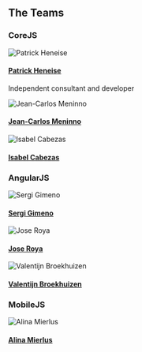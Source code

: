 <section class="teams">
  <h2>The Teams</h2>
  <div class="team">
    <h3>CoreJS</h3>
    <div class="member">
      <img src="assets/picture_test.png" class="team-picture" alt="Patrick Heneise">
      <h4 class="team-name"><a href="http://twitter.com/PatrickHeneise">Patrick Heneise</a></h4>
      <p>Independent consultant and developer</p>
    </div>
    <div class="member">
      <img src="assets/picture_test.png" class="team-picture" alt="Jean-Carlos Meninno">
      <h4 class="team-name"><a href="http://twitter.com/eth0lo">Jean-Carlos Meninno</a></h4>
      <p></p>
    </div>
    <div class="member">
      <img src="assets/picture_test.png" class="team-picture" alt="Isabel Cabezas">
      <h4 class="team-name"><a href="http://twitter.com/IsabelCabezas">Isabel Cabezas</a></h4>
      <p></p>
    </div>
  </div>
  <div class="team">
    <h3>AngularJS</h3>
    <div class="member">
      <img src="assets/picture_test.png" class="team-picture" alt="Sergi Gimeno">
      <h4 class="team-name"><a href="http://twitter.com/?">Sergi Gimeno</a></h4>
      <p></p>
    </div>
    <div class="member">
      <img src="assets/picture_test.png" class="team-picture" alt="Jose Roya">
      <h4 class="team-name"><a href="http://twitter.com/?">Jose Roya</a></h4>
      <p></p>
    </div>
    <div class="member">
      <img src="assets/picture_test.png" class="team-picture" alt="Valentijn Broekhuizen">
      <h4 class="team-name"><a href="http://twitter.com/?">Valentijn Broekhuizen</a></h4>
      <p></p>
    </div>
  </div>
  <div class="team">
    <h3>MobileJS</h3>
    <div class="member">
      <img src="assets/picture_test.png" class="team-picture" alt="Alina Mierlus">
      <h4 class="team-name"><a href="http://twitter.com/?">Alina Mierlus</a></h4>
      <p></p>
    </div>
  </div>
</section>